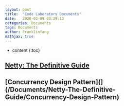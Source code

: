 ```yaml
---
layout: post
title:  "Code Laboratory Documents"
date:   2020-02-09 03:29:13
categories: Documents
tags: Documents
author: Franklinfang
mathjax: true
---
```

* content
{:toc}



## [Netty: The Definitive Guide](/Documents/Netty-The-Definitive-Guide)

## [Concurrency Design Pattern](](/Documents/Netty-The-Definitive-Guide/Concurrency-Design-Pattern)